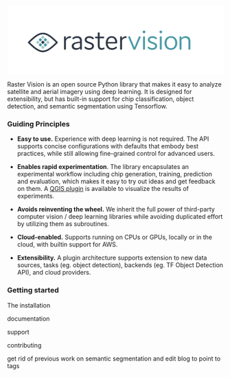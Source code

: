 ![Raster Vision](img/logo.png)

Raster Vision is an open source Python library that makes it easy to analyze satellite and aerial imagery using deep learning. It is designed for extensibility, but has built-in support for chip classification, object detection, and semantic segmentation using Tensorflow.

### Guiding Principles
* **Easy to use.** Experience with deep learning is not required. The API supports concise configurations with defaults that embody best practices, while still allowing fine-grained control for advanced users.

* **Enables rapid experimentation**. The library encapsulates an experimental workflow including chip generation, training, prediction and evaluation, which makes it easy to try out ideas and get feedback on them.  A [QGIS plugin](https://github.com/azavea/raster-vision-qgis) is available to visualize the results of experiments.

* **Avoids reinventing the wheel.** We inherit the full power of third-party computer vision / deep learning libraries while avoiding duplicated effort by utilizing them as subroutines.

* **Cloud-enabled.** Supports running on CPUs or GPUs, locally or in the cloud, with builtin support for AWS.

* **Extensibility.** A plugin architecture supports extension to new data sources, tasks (eg. object detection), backends (eg. TF Object Detection API), and cloud providers.

### Getting started

The installation

documentation

support

contributing

get rid of previous work on semantic segmentation and edit blog to point to tags
